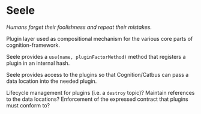 # Seele

_Humans forget their foolishness and repeat their mistakes._

Plugin layer used as compositional mechanism for the various core parts of
cognition-framework.

Seele provides a `use(name, pluginFactorMethod)` method that registers a plugin
in an internal hash.

Seele provides access to the plugins so that Cognition/Catbus can pass a data
location into the needed plugin.

Lifecycle management for plugins (i.e. a `destroy` topic)?
Maintain references to the data locations?
Enforcement of the expressed contract that plugins must conform to?
